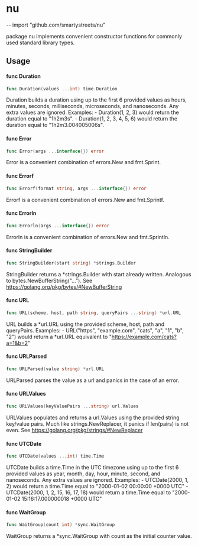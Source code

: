 # nu
--
    import "github.com/smartystreets/nu"

package nu implements convenient constructor functions for commonly used
standard library types.

## Usage

#### func  Duration

```go
func Duration(values ...int) time.Duration
```
Duration builds a duration using up to the first 6 provided values as hours,
minutes, seconds, milliseconds, microseconds, and nanoseconds. Any extra values
are ignored. Examples: - Duration(1, 2, 3) would return the duration equal to
"1h2m3s". - Duration(1, 2, 3, 4, 5, 6) would return the duration equal to
"1h2m3.004005006s".

#### func  Error

```go
func Error(args ...interface{}) error
```
Error is a convenient combination of errors.New and fmt.Sprint.

#### func  Errorf

```go
func Errorf(format string, args ...interface{}) error
```
Errorf is a convenient combination of errors.New and fmt.Sprintf.

#### func  Errorln

```go
func Errorln(args ...interface{}) error
```
Errorln is a convenient combination of errors.New and fmt.Sprintln.

#### func  StringBuilder

```go
func StringBuilder(start string) *strings.Builder
```
StringBuilder returns a *strings.Builder with start already written. Analogous
to bytes.NewBufferString("..."). See
https://golang.org/pkg/bytes/#NewBufferString

#### func  URL

```go
func URL(scheme, host, path string, queryPairs ...string) *url.URL
```
URL builds a *url.URL using the provided scheme, host, path and queryPairs.
Examples: - URL("https", "example.com", "cats", "a", "1", "b", "2") would return
a *url.URL equivalent to "https://example.com/cats?a=1&b=2"

#### func  URLParsed

```go
func URLParsed(value string) *url.URL
```
URLParsed parses the value as a url and panics in the case of an error.

#### func  URLValues

```go
func URLValues(keyValuePairs ...string) url.Values
```
URLValues populates and returns a url.Values using the provided string key/value
pairs. Much like strings.NewReplacer, it panics if len(pairs) is not even. See
https://golang.org/pkg/strings/#NewReplacer

#### func  UTCDate

```go
func UTCDate(values ...int) time.Time
```
UTCDate builds a time.Time in the UTC timezone using up to the first 6 provided
values as year, month, day, hour, minute, second, and nanoseconds. Any extra
values are ignored. Examples: - UTCDate(2000, 1, 2) would return a time.Time
equal to "2000-01-02 00:00:00 +0000 UTC" - UTCDate(2000, 1, 2, 15, 16, 17, 18)
would return a time.Time equal to "2000-01-02 15:16:17.000000018 +0000 UTC"

#### func  WaitGroup

```go
func WaitGroup(count int) *sync.WaitGroup
```
WaitGroup returns a *sync.WaitGroup with count as the initial counter value.
